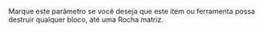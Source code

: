 Marque este parâmetro se você deseja que este item ou ferramenta possa destruir qualquer bloco, até uma Rocha matriz.